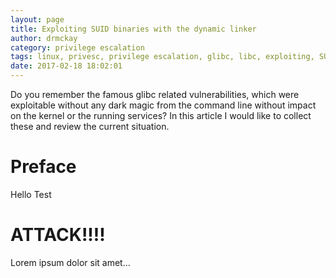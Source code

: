 ```yaml
---
layout: page
title: Exploiting SUID binaries with the dynamic linker
author: drmckay
category: privilege escalation
tags: linux, privesc, privilege escalation, glibc, libc, exploiting, SUID
date: 2017-02-18 18:02:01
---
```


Do you remember the famous glibc related vulnerabilities, which were exploitable without any dark magic from the command line without impact on the kernel or the running services? In this article I would like to collect these and review the current situation.
<!--more-->
# Preface

Hello
Test

# ATTACK!!!!

Lorem ipsum dolor sit amet...
